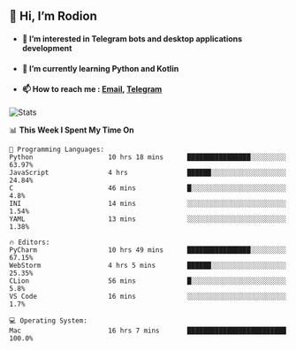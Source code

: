 ## 👋 Hi, I’m Rodion
- #### 👀 I’m interested in Telegram bots and desktop applications development
- #### 🌱 I’m currently learning Python and Kotlin
- #### 📫 How to reach me : [Email](mailto:me@lavn.ml), [Telegram](https://t.me/fast_geek)

![Stats](https://github-readme-stats.vercel.app/api?username=rodion-gudz&show_icons=true&theme=github_dark&hide_border=true&hide=issues&count_private=true&layout=compact)


<!--START_SECTION:waka-->
📊 **This Week I Spent My Time On** 

```text
💬 Programming Languages: 
Python                   10 hrs 18 mins      ████████████████░░░░░░░░░   63.97% 
JavaScript               4 hrs               ██████░░░░░░░░░░░░░░░░░░░   24.84% 
C                        46 mins             █░░░░░░░░░░░░░░░░░░░░░░░░   4.8% 
INI                      14 mins             ░░░░░░░░░░░░░░░░░░░░░░░░░   1.54% 
YAML                     13 mins             ░░░░░░░░░░░░░░░░░░░░░░░░░   1.38%

🔥 Editors: 
PyCharm                  10 hrs 49 mins      ████████████████░░░░░░░░░   67.15% 
WebStorm                 4 hrs 5 mins        ██████░░░░░░░░░░░░░░░░░░░   25.35% 
CLion                    56 mins             █░░░░░░░░░░░░░░░░░░░░░░░░   5.8% 
VS Code                  16 mins             ░░░░░░░░░░░░░░░░░░░░░░░░░   1.7%

💻 Operating System: 
Mac                      16 hrs 7 mins       █████████████████████████   100.0%

```


<!--END_SECTION:waka-->
